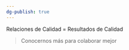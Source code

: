 ```yaml
---
dg-publish: true
---
```

Relaciones de Calidad = Resultados de Calidad

> Conocernos más para colaborar mejor
